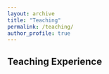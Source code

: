 ```yaml
---
layout: archive
title: "Teaching"
permalink: /teaching/
author_profile: true
---
```





<!-- {% include base_path %}

{% for post in site.teaching reversed %}
  {% include archive-single.html %}
{% endfor %} -->


## Teaching Experience

